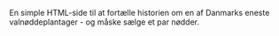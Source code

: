 En simple HTML-side til at fortælle historien om en af Danmarks eneste valnøddeplantager - og måske sælge et par nødder. 
